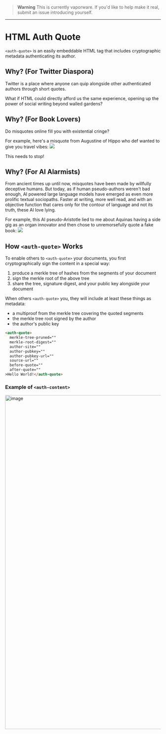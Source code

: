> **Warning**
> This is currently vaporware. If you'd like to help make it real, submit an issue introducing yourself.

---

# HTML Auth Quote

`<auth-quote>` is an easily embeddable HTML tag that includes cryptographic metadata authenticating its author.

## Why? (For Twitter Diaspora)

Twitter is a place where anyone can quip alongside other authenticated authors through short quotes.

What if HTML could directly afford us the same experience, opening up the power of social writing beyond walled gardens?

## Why? (For Book Lovers)

Do misquotes online fill you with existential cringe?

For example, here's a misquote from Augustine of Hippo who def wanted to give you travel vibes:
<img src="https://user-images.githubusercontent.com/1735/209168710-70fc8ee4-b392-4cbb-a079-3bd216c34dbd.png" />

This needs to stop!

## Why? (For AI Alarmists)

From ancient times up until now, misquotes have been made by willfully deceptive humans. But today, as if human pseudo-authors weren't bad enough, AI powered large language models have emerged as even more prolific textual sociopaths. Faster at writing, more well read, and with an objective function that cares only for the contour of language and not its truth, these AI love lying.

For example, this AI pseudo-Aristotle lied to me about Aquinas having a side gig as an organ innovator and then chose to unremorsefully quote a fake book:
<img src="https://user-images.githubusercontent.com/1735/209176053-91c79c6d-dd62-43e1-b504-39a3c6d31b55.png" />

## How `<auth-quote>` Works


To enable others to `<auth-quote>` your documents, you first cryptographically sign the content in a special way:

1) produce a merkle tree of hashes from the segments of your document
2) sign the merkle root of the above tree
3) share the tree, signature digest, and your public key alongside your document


When others `<auth-quote>` you, they will include at least these things as metadata:
* a multiproof from the merkle tree covering the quoted segments
* the merkle tree root signed by the author
* the author's public key

```html
<auth-quote>
  merkle-tree-pruned=""
  merkle-root-digest=""
  author-site=""
  author-pubkey=""
  author-pubkey-url=""
  source-url=""
  before-quote=""
  after-quote=""
>Hello World!</auth-quote>
```

### Example of `<auth-content>`

<img width="1079" alt="image" src="https://user-images.githubusercontent.com/1735/209724997-7cdb036a-7b5b-46fb-abb8-8babd004a9b0.png">
